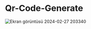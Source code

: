 ﻿# Qr-Code-Generate
![Ekran görüntüsü 2024-02-27 203340](https://github.com/ynsemr46/Qr-Code-Generate/assets/108482060/9976c10f-6d4f-49b3-a6dd-5618f000ce9d)
